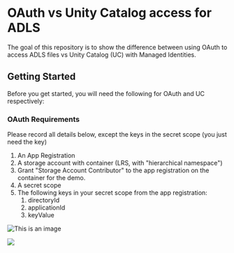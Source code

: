 # OAuth vs Unity Catalog access for ADLS

The goal of this repository is to show the difference between using OAuth to access ADLS files vs Unity Catalog (UC) with Managed Identities.

## Getting Started

Before you get started, you will need the following for OAuth and UC respectively:

### OAuth Requirements

Please record all details below, except the keys in the secret scope (you just need the key)

1. An App Registration
2. A storage account with container (LRS, with "hierarchical namespace")
3. Grant "Storage Account Contributor" to the app registration on the container for the demo.
2. A secret scope
3. The following keys in your secret scope from the app registration:
    1. directoryId
    2. applicationId
    3. keyValue
    
![This is an image](./images/secret_acl_a.png)

<img src="./images/secret_acl_a.png" />